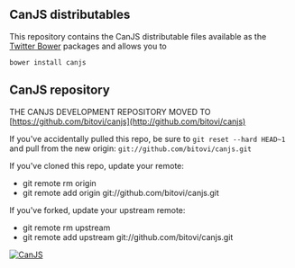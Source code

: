 ## CanJS distributables

This repository contains the CanJS distributable files available as the
[Twitter Bower](http://twitter.github.com/bower/) packages and allows you to

	bower install canjs

## CanJS repository

THE CANJS DEVELOPMENT REPOSITORY MOVED TO [https://github.com/bitovi/canjs](http://github.com/bitovi/canjs)

If you've accidentally pulled this repo, be sure to `git reset --hard HEAD~1` and pull from the new origin: `git://github.com/bitovi/canjs.git`

If you've cloned this repo, update your remote:
* git remote rm origin
* git remote add origin git://github.com/bitovi/canjs.git

If you've forked, update your upstream remote:
* git remote rm upstream
* git remote add upstream git://github.com/bitovi/canjs.git

[![CanJS](http://canjs.us/images/canjs_logo_yellow_small.png)](http://canjs.us/)